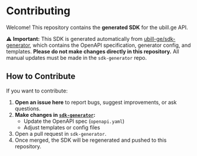 # Contributing

Welcome! This repository contains the **generated SDK** for the ubill.ge API.

⚠️ **Important:** This SDK is generated automatically
from [ubill-ge/sdk-generator](https://github.com/ubill-ge/sdk-generator),
which contains the OpenAPI specification, generator config, and templates.
**Please do not make changes directly in this repository.**
All manual updates must be made in the `sdk-generator` repo.

## How to Contribute

If you want to contribute:

1. **Open an issue here** to report bugs, suggest improvements, or ask questions.
2. **Make changes in [`sdk-generator`](https://github.com/ubill-ge/sdk-generator):**
    - Update the OpenAPI spec (`openapi.yaml`)
    - Adjust templates or config files
3. Open a pull request in `sdk-generator`.
4. Once merged, the SDK will be regenerated and pushed to this repository.
